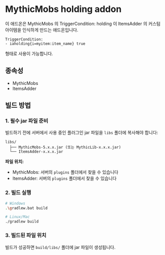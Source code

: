 # MythicMobs holding addon
이 애드온은 MythicMobs 의 TriggerCondition: holding 이
ItemsAdder 의 커스텀아이템을 인식하게 만드는 애드온입니다.

```
TriggerCondition:
- iaholding{i=myitem:item_name} true
```

형태로 사용이 가능합니다.

## 종속성
- MythicMobs
- ItemsAdder

## 빌드 방법

### 1. 필수 jar 파일 준비
빌드하기 전에 서버에서 사용 중인 플러그인 jar 파일을 `libs` 폴더에 복사해야 합니다:

```
libs/
  ├── MythicMobs-5.x.x.jar (또는 MythicLib-x.x.x.jar)
  └── ItemsAdder-x.x.x.jar
```

**파일 위치:**
- MythicMobs: 서버의 `plugins` 폴더에서 찾을 수 있습니다
- ItemsAdder: 서버의 `plugins` 폴더에서 찾을 수 있습니다

### 2. 빌드 실행
```bash
# Windows
.\gradlew.bat build

# Linux/Mac
./gradlew build
```

### 3. 빌드된 파일 위치
빌드가 성공하면 `build/libs/` 폴더에 jar 파일이 생성됩니다.